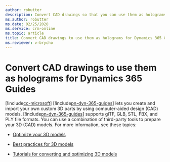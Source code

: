 ```yaml
---
author: robutter
description: Convert CAD drawings so that you can use them as holograms for 3D parts in Microsoft Dynamics 365 Guides
ms.author: robutter
ms.date: 02/25/2020
ms.service: crm-online
ms.topic: article
title: Convert CAD drawings to use them as holograms for Dynamics 365 Guides
ms.reviewer: v-brycho
---
```


# Convert CAD drawings to use them as holograms for Dynamics 365 Guides

[!include[cc-microsoft](../includes/cc-microsoft.md)] [!include[pn-dyn-365-guides](../includes/pn-dyn-365-guides.md)] lets you create and import your own custom 3D parts by using computer-aided design (CAD) models. [!include[pn-dyn-365-guides](../includes/pn-dyn-365-guides.md)] supports glTF, GLB, STL, FBX, and PLY file formats. You can use a combination of third-party tools to prepare your 3D (CAD) models. For more information, see these topics:

- [Optimize your 3D models](https://docs.microsoft.com/dynamics365/mixed-reality/import-tool/optimize-models)

- [Best practices for 3D models](https://docs.microsoft.com/dynamics365/mixed-reality/import-tool/best-practices)

- [Tutorials for converting and optimizing 3D models](https://docs.microsoft.com/dynamics365/mixed-reality/import-tool/tutorials-overview)
